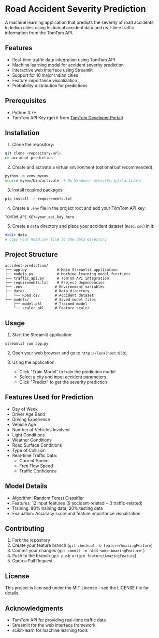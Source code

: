 # Road Accident Severity Prediction

A machine learning application that predicts the severity of road accidents in Indian cities using historical accident data and real-time traffic information from the TomTom API.

## Features

- Real-time traffic data integration using TomTom API
- Machine learning model for accident severity prediction
- Interactive web interface using Streamlit
- Support for 10 major Indian cities
- Feature importance visualization
- Probability distribution for predictions

## Prerequisites

- Python 3.7+
- TomTom API Key (get it from [TomTom Developer Portal](https://developer.tomtom.com/))

## Installation

1. Clone the repository:
```bash
git clone <repository-url>
cd accident-prediction
```

2. Create and activate a virtual environment (optional but recommended):
```bash
python -m venv myenv
source myenv/bin/activate  # On Windows: myenv\Scripts\activate
```

3. Install required packages:
```bash
pip install -r requirements.txt
```

4. Create a `.env` file in the project root and add your TomTom API key:
```
TOMTOM_API_KEY=your_api_key_here
```

5. Create a `data` directory and place your accident dataset (`Road.csv`) in it:
```bash
mkdir data
# Copy your Road.csv file to the data directory
```

## Project Structure

```
accident-prediction/
├── app.py              # Main Streamlit application
├── models.py           # Machine learning model functions
├── traffic_api.py      # TomTom API integration
├── requirements.txt    # Project dependencies
├── .env               # Environment variables
├── data/              # Data directory
│   └── Road.csv       # Accident dataset
└── models/            # Saved model files
    ├── model.pkl      # Trained model
    └── scaler.pkl     # Feature scaler
```

## Usage

1. Start the Streamlit application:
```bash
streamlit run app.py
```

2. Open your web browser and go to `http://localhost:8501`

3. Using the application:
   - Click "Train Model" to train the prediction model
   - Select a city and input accident parameters
   - Click "Predict" to get the severity prediction

## Features Used for Prediction

- Day of Week
- Driver Age Band
- Driving Experience
- Vehicle Age
- Number of Vehicles Involved
- Light Conditions
- Weather Conditions
- Road Surface Conditions
- Type of Collision
- Real-time Traffic Data:
  - Current Speed
  - Free Flow Speed
  - Traffic Confidence

## Model Details

- Algorithm: Random Forest Classifier
- Features: 12 input features (9 accident-related + 3 traffic-related)
- Training: 80% training data, 20% testing data
- Evaluation: Accuracy score and feature importance visualization

## Contributing

1. Fork the repository
2. Create your feature branch (`git checkout -b feature/AmazingFeature`)
3. Commit your changes (`git commit -m 'Add some AmazingFeature'`)
4. Push to the branch (`git push origin feature/AmazingFeature`)
5. Open a Pull Request

## License

This project is licensed under the MIT License - see the LICENSE file for details.

## Acknowledgments

- TomTom API for providing real-time traffic data
- Streamlit for the web interface framework
- scikit-learn for machine learning tools 